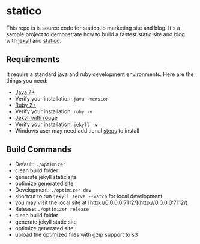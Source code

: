 statico
===================

This repo is is source code for statico.io marketing site and blog. It's a sample project to demonstrate how to build a fastest static site and blog with [jekyll](http://jekyllrb.com/) and [statico](https://statico.io/). 

Requirements
------------------
It require a standard java and ruby development environments. Here are the things you need:

* [Java 7+](http://www.oracle.com/technetwork/java/javase/downloads/index.html)
 * Verify your installation: `java -version`
* [Ruby 2+](https://www.ruby-lang.org/en/installation/)
 * Verify your installation: `ruby -v`
* [Jekyll with rouge](http://jekyllrb.com/docs/installation/)
 * Verify your installation: `jekyll -v`
 * Windows user may need additional [steps](http://jekyllrb.com/docs/windows/) to install

Build Commands
------------------

* Default: `./optimizer`
 * clean build folder
 * generate jekyll static site
 * optimize generated site
* Development: `./optimizer dev`
 * shortcut to run `jekyll serve --watch` for local development
 * you may visit the local site at [http://0.0.0.0:7112/](http://0.0.0.0:7112/)
* Release: `./optimizer release`
 * clean build folder
 * generate jekyll static site
 * optimize generated site
 * upload the optimized files with gzip support to s3